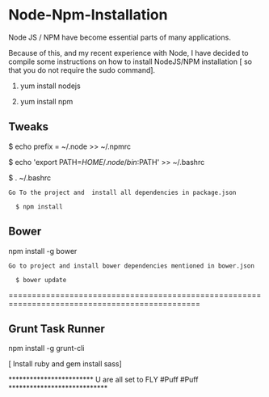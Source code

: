 # Node-Npm-Installation
Node JS / NPM have become essential parts of many applications.

Because of this, and my recent experience with Node, I have decided to compile some instructions on how to install NodeJS/NPM installation [ so that you do not require the sudo command]. 

1. yum install nodejs

2. yum install npm

Tweaks
---------
$ echo prefix = ~/.node >> ~/.npmrc

$ echo 'export PATH=$HOME/.node/bin:$PATH' >> ~/.bashrc 

$ . ~/.bashrc


    Go To the project and  install all dependencies in package.json

      $ npm install

Bower
-------

npm install -g bower

    Go to project and install bower dependencies mentioned in bower.json

      $ bower update

===============================================================================================

Grunt Task Runner
-----------------
npm install -g grunt-cli

[ Install ruby and gem install sass]


************************ U are all set to FLY #Puff #Puff ****************************
